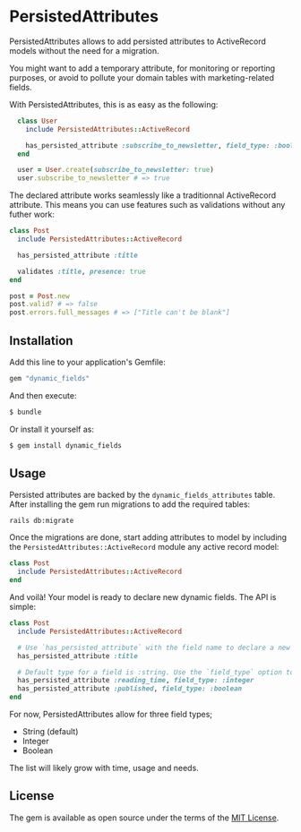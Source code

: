 # PersistedAttributes

PersistedAttributes allows to add persisted attributes to ActiveRecord models without the need for a migration.

You might want to add a temporary attribute, for monitoring or reporting purposes, or avoid to pollute your domain tables with marketing-related fields.

With PersistedAttributes, this is as easy as the following:

```ruby
  class User
    include PersistedAttributes::ActiveRecord

    has_persisted_attribute :subscribe_to_newsletter, field_type: :boolean
  end

  user = User.create(subscribe_to_newsletter: true)
  user.subscribe_to_newsletter # => true
```

The declared attribute works seamlessly like a traditionnal ActiveRecord attribute. This means you can use features such as validations without any futher work:

```ruby
class Post
  include PersistedAttributes::ActiveRecord

  has_persisted_attribute :title

  validates :title, presence: true
end

post = Post.new
post.valid? # => false
post.errors.full_messages # => ["Title can't be blank"]
```

## Installation
Add this line to your application's Gemfile:

```ruby
gem "dynamic_fields"
```

And then execute:
```bash
$ bundle
```

Or install it yourself as:
```bash
$ gem install dynamic_fields
```

## Usage

Persisted attributes are backed by the `dynamic_fields_attributes` table. After installing the gem run migrations to add the required tables:

```
rails db:migrate
```

Once the migrations are done, start adding attributes to model by including the `PersistedAttributes::ActiveRecord` module any active record model:

```ruby
class Post
  include PersistedAttributes::ActiveRecord
end
```

And voilà! Your model is ready to declare new dynamic fields. The API is simple:

```ruby
class Post
  include PersistedAttributes::ActiveRecord

  # Use `has_persisted_attribute` with the field name to declare a new attribute.
  has_persisted_attribute :title

  # Default type for a field is :string. Use the `field_type` option to declare another field type
  has_persisted_attribute :reading_time, field_type: :integer
  has_persisted_attribute :published, field_type: :boolean
end
```

For now, PersistedAttributes allow for three field types;
- String (default)
- Integer
- Boolean

The list will likely grow with time, usage and needs.

## License
The gem is available as open source under the terms of the [MIT License](https://opensource.org/licenses/MIT).
